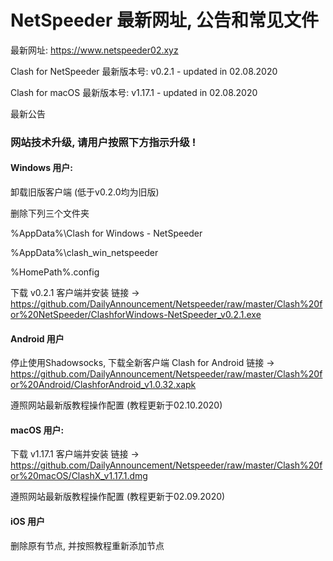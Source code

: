 # NetSpeeder 最新网址, 公告和常见文件

最新网址: https://www.netspeeder02.xyz

Clash for NetSpeeder 最新版本号: v0.2.1 - updated in 02.08.2020

Clash for macOS 最新版本号: v1.17.1 - updated in 02.08.2020

最新公告
### 网站技术升级, 请用户按照下方指示升级 !

#### Windows 用户:
卸载旧版客户端 (低于v0.2.0均为旧版)

删除下列三个文件夹

%AppData%\Clash for Windows - NetSpeeder

%AppData%\clash_win_netspeeder

%HomePath%\.config

下载 v0.2.1 客户端并安装 链接 → https://github.com/DailyAnnouncement/Netspeeder/raw/master/Clash%20for%20NetSpeeder/ClashforWindows-NetSpeeder_v0.2.1.exe

#### Android 用户
停止使用Shadowsocks, 下载全新客户端 Clash for Android 链接 → https://github.com/DailyAnnouncement/Netspeeder/raw/master/Clash%20for%20Android/ClashforAndroid_v1.0.32.xapk

遵照网站最新版教程操作配置 (教程更新于02.10.2020)


#### macOS 用户:

下载 v1.17.1 客户端并安装 链接 → https://github.com/DailyAnnouncement/Netspeeder/raw/master/Clash%20for%20macOS/ClashX_v1.17.1.dmg

遵照网站最新版教程操作配置 (教程更新于02.09.2020)

#### iOS 用户
删除原有节点, 并按照教程重新添加节点